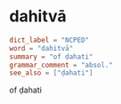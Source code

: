 # dahitvā

``` toml
dict_label = "NCPED"
word = "dahitvā"
summary = "of ḍahati"
grammar_comment = "absol."
see_also = ["ḍahati"]
```

of ḍahati


